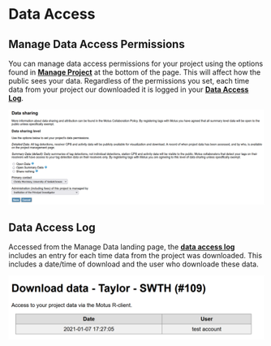# Data Access

## Manage Data Access Permissions

You can manage data access permissions for your project using the options found in [**Manage Project**](https://motus.org/data/project/) at the bottom of the page. This will affect how the public sees your data. Regardless of the permissions you set, each time data from your project our downloaded it is logged in your [**Data Access Log**](data-access.md#data-access-log).

![](<../.gitbook/assets/image (1).png>)

## Data Access Log

Accessed from the Manage Data landing page, the [**data access log**](https://motus.org/data/accessSummary?projectID=109) includes an entry for each time data from the project was downloaded. This includes a date/time of download and the user who downloade these data.

![](<../.gitbook/assets/image (8).png>)
